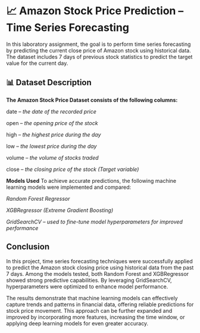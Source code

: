 # 📈 Amazon Stock Price Prediction – Time Series Forecasting
In this laboratory assignment, the goal is to perform time series forecasting by predicting the current close price of Amazon stock using historical data. The dataset includes 7 days of previous stock statistics to predict the target value for the current day.

## 📊 Dataset Description
**The Amazon Stock Price Dataset consists of the following columns:**

date – *the date of the recorded price*

open – *the opening price of the stock*

high – *the highest price during the day*

low – *the lowest price during the day*

volume – *the volume of stocks traded*

close – *the closing price of the stock (Target variable)*

**Models Used**
To achieve accurate predictions, the following machine learning models were implemented and compared:

*Random Forest Regressor*

*XGBRegressor (Extreme Gradient Boosting)*

*GridSearchCV – used to fine-tune model hyperparameters for improved performance*

## Conclusion

In this project, time series forecasting techniques were successfully applied to predict the Amazon stock closing price using historical data from the past 7 days. Among the models tested, both Random Forest and XGBRegressor showed strong predictive capabilities. By leveraging GridSearchCV, hyperparameters were optimized to enhance model performance.

The results demonstrate that machine learning models can effectively capture trends and patterns in financial data, offering reliable predictions for stock price movement. This approach can be further expanded and improved by incorporating more features, increasing the time window, or applying deep learning models for even greater accuracy.



